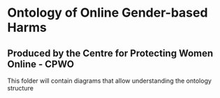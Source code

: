 # Ontology of Online Gender-based Harms
## Produced by the Centre for Protecting Women Online - CPWO

This folder will contain diagrams that allow understanding the ontology structure